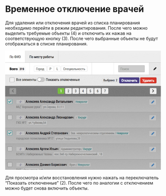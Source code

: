 # Временное отключение врачей

Для удаления или отключения врачей из списка планирования необходимо перейти в режим редактирования. 
После чего можно выделить требуемые объекты (4) и отключить их нажав на соответствующую кнопку (3). 
После чего выбранные объекты не будут отображаться в списке планирования.

![planning-doctors](../images/rep-persons-list-edit.png)

Для просмотра и/или восстановления нужно нажать на переключатель “Показать отключенные” (2). 
После чего по аналогии с отключением можно будет снова включить объекты.
